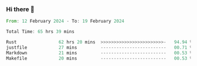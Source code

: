 ### Hi there 👋

<!--START_SECTION:waka-->

```rust
From: 12 February 2024 - To: 19 February 2024

Total Time: 65 hrs 39 mins

Rust                62 hrs 20 mins  >>>>>>>>>>>>>>>>>>>>>>>>-   94.94 %
justfile            27 mins         -------------------------   00.71 %
Markdown            21 mins         -------------------------   00.53 %
Makefile            20 mins         -------------------------   00.53 %
```

<!--END_SECTION:waka-->

<!--
**crrow/crrow** is a ✨ _special_ ✨ repository because its `README.md` (this file) appears on your GitHub profile.

Here are some ideas to get you started:

- 🔭 I’m currently working on ...
- 🌱 I’m currently learning ...
- 👯 I’m looking to collaborate on ...
- 🤔 I’m looking for help with ...
- 💬 Ask me about ...
- 📫 How to reach me: ...
- 😄 Pronouns: ...
- ⚡ Fun fact: ...
-->

